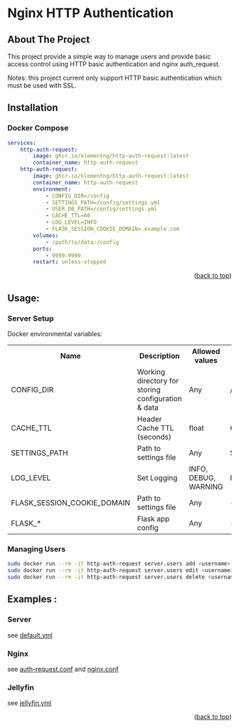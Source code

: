 
<a name="readme-top"></a>


# Nginx HTTP Authentication

<!-- ABOUT THE PROJECT -->
## About The Project

This project provide a simple way to manage users and provide basic access control using HTTP basic authentication and nginx auth_request. 

Notes: this project current only support HTTP basic authentication which must be used with SSL.

## Installation

### Docker Compose
```yaml
services:
    http-auth-request:
        image: ghcr.io/klementng/http-auth-request:latest
        container_name: http-auth-request
    http-auth-request:
        image: ghcr.io/klementng/http-auth-request:latest
        container_name: http-auth-request
        environment:
            - CONFIG_DIR=/config
            - SETTINGS_PATH=/config/settings.yml
            - USER_DB_PATH=/config/settings.yml
            - CACHE_TTL=60
            - LOG_LEVEL=INFO
            - FLASK_SESSION_COOKIE_DOMAIN=.example.com
        volumes:
            - /path/to/data:/config
        ports:
            - 9999:9999
        restart: unless-stopped
```
<p align="right">(<a href="#readme-top">back to top</a>)</p>

## Usage:

### Server Setup
Docker environmental variables:
<table>
  <tr>
    <th>Name</th>
    <th>Description</th>
    <th>Allowed values</th>
    <th>Default values</th>
  </tr>
  <tr>
    <td>CONFIG_DIR</td>
    <td>Working directory for storing configuration & data </td>
    <td>Any</td>
    <td>/config</td>
  </tr>
  <tr>
    <td>CACHE_TTL</td>
    <td>Header Cache TTL (seconds) </td>
    <td>float</td>
    <td>60</td>
  </tr>
  <tr>
    <td>SETTINGS_PATH</td>
    <td>Path to settings file</td>
    <td>Any</td>
    <td>${CONFIG_DIR}/settings.yml</td>
  </tr>
  <tr>
    <td>LOG_LEVEL</td>
    <td>Set Logging</td>
    <td>INFO, DEBUG, WARNING</td>
    <td>INFO</td>
  </tr>

  <tr>
    <td>FLASK_SESSION_COOKIE_DOMAIN</td>
    <td>Path to settings file</td>
    <td>Any</td>
    <td>-</td>
  </tr>

  <tr>
    <td>FLASK_*</td>
    <td>Flask app config</td>
    <td>Any</td>
    <td>-</td>
  </tr>

</table>  

### Managing Users
```bash
sudo docker run --rm -it http-auth-request server.users add <username>
sudo docker run --rm -it http-auth-request server.users edit <username>
sudo docker run --rm -it http-auth-request server.users delete <username>
```

## Examples :

### Server
see [default.yml](examples/default.yml)

### Nginx
see [auth-request.conf](examples/auth-request.conf)
and [nginx.conf](examples/nginx.conf)

### Jellyfin
see [jellyfin.yml](examples/jellyfin.yml)

<p align="right">(<a href="#readme-top">back to top</a>)</p>